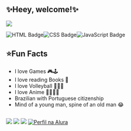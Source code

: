 ## ✨Heey, welcome!✨

<picture>
  <source
    srcset="https://github-readme-stats.vercel.app/api?username=Kyros7810&show_icons=true&theme=calm"
    media="(prefers-color-scheme: dark)"
  />
  <source
    srcset="https://github-readme-stats.vercel.app/api?username=Kyros7810&show_icons=true"
    media="(prefers-color-scheme: light), (prefers-color-scheme: no-preference)"
  />
  <img src="https://github-readme-stats.vercel.app/api?username=Kyros7810&show_icons=true" />
</picture>

<img align="center" alt="HTML Badge" src="https://img.shields.io/badge/HTML-E34F26?style=for-the-badge&logo=html5&logoColor=white" /><img align="center" alt="CSS Badge" src="https://img.shields.io/badge/CSS-1572B6?style=for-the-badge&logo=css3&logoColor=white" /><img align="center" alt="JavaScript Badge" src="https://img.shields.io/badge/JavaScript-F7DF1E?style=for-the-badge&logo=javascript&logoColor=black" />

## ⭐Fun Facts

- I love Games 🎮🕹
- I love reading Books 📖
- I love Volleyball 🏐🧡🖤
- I love Anime 👒🏴‍☠️🍈
- Brazilian with Portuguese citizenship
- Mind of a young man, spine of an old man 😂


##

<div> 
  <a href="https://instagram.com/rafaballerini" target="_blank"><img src="https://img.shields.io/badge/-Instagram-%23E4405F?style=for-the-badge&logo=instagram&logoColor=white" target="_blank"></a>
  <a href="https://www.linkedin.com/in/gabriel-mesquita-6496262b0" target="_blank"><img src="https://img.shields.io/badge/-LinkedIn-%230077B5?style=for-the-badge&logo=linkedin&logoColor=white" target="_blank"></a> 
  <a href = "mailto:contatogabrielmesquita7810@gmail.com"><img src="https://img.shields.io/badge/-Gmail-%23333?style=for-the-badge&logo=gmail&logoColor=white" target="_blank"></a>
  <a href="https://www.alura.com.br/user/gabipolitti05" target="_blank"><img src="https://img.shields.io/badge/-Alura-%23191970?style=for-the-badge&logo=alura&logoColor=white" alt="Perfil na Alura" /></a>
</div>

